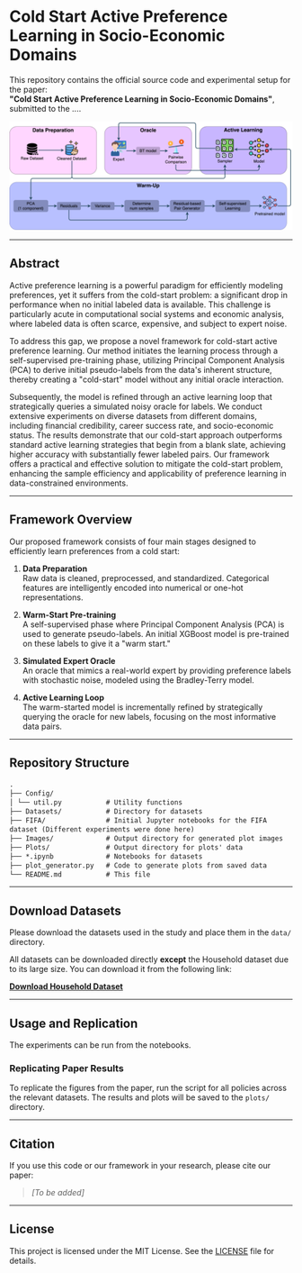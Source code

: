 # Cold Start Active Preference Learning in Socio-Economic Domains

This repository contains the official source code and experimental setup for the paper:  
**"Cold Start Active Preference Learning in Socio-Economic Domains"**, submitted to the ....

![Framework Overview](Images/framework_diagram.png)

---

## Abstract

Active preference learning is a powerful paradigm for efficiently modeling preferences, yet it suffers from the cold-start problem: a significant drop in performance when no initial labeled data is available. This challenge is particularly acute in computational social systems and economic analysis, where labeled data is often scarce, expensive, and subject to expert noise.

To address this gap, we propose a novel framework for cold-start active preference learning. Our method initiates the learning process through a self-supervised pre-training phase, utilizing Principal Component Analysis (PCA) to derive initial pseudo-labels from the data's inherent structure, thereby creating a "cold-start" model without any initial oracle interaction.

Subsequently, the model is refined through an active learning loop that strategically queries a simulated noisy oracle for labels. We conduct extensive experiments on diverse datasets from different domains, including financial credibility, career success rate, and socio-economic status. The results demonstrate that our cold-start approach outperforms standard active learning strategies that begin from a blank slate, achieving higher accuracy with substantially fewer labeled pairs. Our framework offers a practical and effective solution to mitigate the cold-start problem, enhancing the sample efficiency and applicability of preference learning in data-constrained environments.

---

## Framework Overview

Our proposed framework consists of four main stages designed to efficiently learn preferences from a cold start:

1. **Data Preparation**  
   Raw data is cleaned, preprocessed, and standardized. Categorical features are intelligently encoded into numerical or one-hot representations.

2. **Warm-Start Pre-training**  
   A self-supervised phase where Principal Component Analysis (PCA) is used to generate pseudo-labels. An initial XGBoost model is pre-trained on these labels to give it a "warm start."

3. **Simulated Expert Oracle**  
   An oracle that mimics a real-world expert by providing preference labels with stochastic noise, modeled using the Bradley-Terry model.

4. **Active Learning Loop**  
   The warm-started model is incrementally refined by strategically querying the oracle for new labels, focusing on the most informative data pairs.

---

## Repository Structure

```
.
├── Config/
│ └── util.py           # Utility functions
├── Datasets/           # Directory for datasets
├── FIFA/               # Initial Jupyter notebooks for the FIFA dataset (Different experiments were done here)
├── Images/             # Output directory for generated plot images
├── Plots/              # Output directory for plots' data
├── *.ipynb             # Notebooks for datasets
├── plot_generator.py   # Code to generate plots from saved data
└── README.md           # This file
```

---

## Download Datasets

Please download the datasets used in the study and place them in the `data/` directory.

All datasets can be downloaded directly **except** the Household dataset due to its large size. You can download it from the following link:

**[Download Household Dataset](https://mega.nz/file/bAkGxZ5Q#2p7BzZ0qufV3GfyzP8ik2jn4RkHE_1MSu0WscvILb7o)**

---

## Usage and Replication

The experiments can be run from the notebooks.

### Replicating Paper Results

To replicate the figures from the paper, run the script for all policies across the relevant datasets. The results and plots will be saved to the `plots/` directory.

---

## Citation

If you use this code or our framework in your research, please cite our paper:

> _[To be added]_  

---

## License

This project is licensed under the MIT License. See the [LICENSE](LICENSE) file for details.